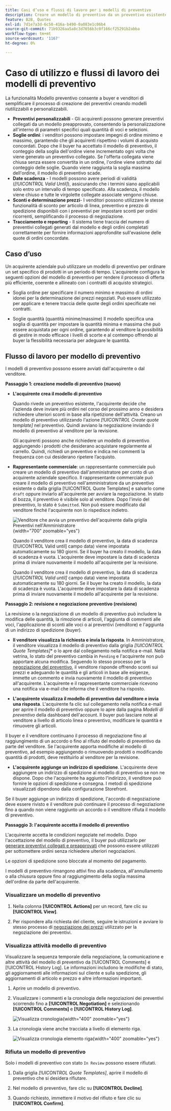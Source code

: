 ```yaml
---
title: Casi d’uso e flussi di lavoro per i modelli di preventivo
description: Creare un modello di preventivo da un preventivo esistente per semplificare la negoziazione dei preventivi per gli ordini ricorrenti.
feature: B2B, Quotes
exl-id: 7d1e7a3d-6c50-416a-b490-0a083e1c06b4
source-git-commit: 71b9326aa5a8c3d7656b3c0f166cf25291b2abba
workflow-type: tm+mt
source-wordcount: '1167'
ht-degree: 0%

---
```


# Caso di utilizzo e flussi di lavoro dei modelli di preventivo

La funzionalità Modello preventivo consente a buyer e venditori di semplificare il processo di creazione dei preventivi creando modelli riutilizzabili e personalizzabili.

- **Preventivi personalizzabili** - Gli acquirenti possono generare preventivi collegati da un modello preapprovato, consentendo la personalizzazione all&#39;interno di parametri specifici quali quantità di voci e selezioni.
- **Soglie ordini**: i venditori possono impostare impegni di ordine minimo e massimo, garantendo che gli acquirenti rispettino i volumi di acquisto concordati. Dopo che il buyer ha accettato il modello di preventivo, il conteggio della soglia dell&#39;ordine viene incrementato ogni volta che viene generato un preventivo collegato. Se l&#39;offerta collegata viene chiusa senza essere convertita in un ordine, l&#39;ordine viene sottratto dal conteggio delle soglie. Quando viene raggiunta la soglia massima dell&#39;ordine, il modello di preventivo scade.
- **Date scadenza** - I modelli possono avere periodi di validità (*[!UICONTROL Valid Until]*), assicurando che i termini siano applicabili solo entro un intervallo di tempo specificato. Alla scadenza, il modello viene chiuso e tutte le virgolette collegate associate vengono chiuse.
- **Sconti e determinazione prezzi**- I venditori possono utilizzare le stesse funzionalità di sconto per articolo di linea, preventivo e prezzo di spedizione disponibili con i preventivi per impostare sconti per ordini ricorrenti, semplificando il processo di negoziazione.
- **Tracciamento e reporting** - Il sistema tiene traccia del numero di preventivi collegati generati dal modello e degli ordini completati correttamente per fornire informazioni approfondite sull&#39;evasione delle quote di ordini concordate.

## Caso d’uso

Un acquirente aziendale può utilizzare un modello di preventivo per ordinare un set specifico di prodotti in un periodo di tempo. L&#39;acquirente configura le seguenti opzioni del modello di preventivo per rendere il processo di offerta più efficiente, coerente e allineato con i contratti di acquisto strategici.

- Soglia ordine per specificare il numero minimo e massimo di ordini idonei per la determinazione dei prezzi negoziati. Può essere utilizzato per applicare e tenere traccia delle quote degli ordini specificate nei contratti.

- Soglie quantità (quantità minime/massime) Il modello specifica una soglia di quantità per impostare la quantità minima e massima che può essere acquistata per ogni ordine, garantendo al venditore la possibilità di gestire in modo efficace i livelli di scorte e al contempo offrendo al buyer la flessibilità necessaria per adeguare le quantità.

## Flusso di lavoro per modello di preventivo

I modelli di preventivo possono essere avviati dall&#39;acquirente o dal venditore.

**Passaggio 1: creazione modello di preventivo (nuovo)**

- **L&#39;acquirente crea il modello di preventivo**

  Quando rivede un preventivo esistente, l&#39;acquirente decide che l&#39;azienda deve inviare più ordini nel corso del prossimo anno e desidera richiedere ulteriori sconti in base alla ripetizione dell&#39;attività. Creano un modello di preventivo utilizzando l&#39;azione *[!UICONTROL Create quote template]* nel preventivo. Quindi avviano la negoziazione inviando il modello di preventivo al venditore per la revisione.

  Gli acquirenti possono anche richiedere un modello di preventivo aggiungendo i prodotti che desiderano acquistare regolarmente al carrello. Quindi, richiedi un preventivo e indica nei commenti la frequenza con cui desiderano ripetere l’acquisto.

- **Rappresentante commerciale**: un rappresentante commerciale può creare un modello di preventivo dall&#39;amministratore per conto di un acquirente aziendale specifico. Il rappresentante commerciale può creare il modello di preventivo nell&#39;amministratore da un preventivo esistente o dalla griglia [!UICONTROL Quote Templates] e salvarlo come `draft` oppure inviarlo all&#39;acquirente per avviare la negoziazione. In stato di bozza, il preventivo è visibile solo al venditore. Dopo l&#39;invio del preventivo, lo stato è `Submitted`. Non può essere modificato dal venditore finché l&#39;acquirente non lo rispedisce indietro.

  ![Venditore che avvia un preventivo dell&#39;acquirente dalla griglia Preventivi nell&#39;Amministratore](./assets/quote-template-create-from-grid.png){width="700" zoomable="yes"}

  Quando il venditore crea il modello di preventivo, la data di scadenza ([!UICONTROL Valid until] campo data) viene impostata automaticamente su 180 giorni. Se il buyer ha creato il modello, la data di scadenza è vuota.  L&#39;acquirente deve impostare la data di scadenza prima di inviare nuovamente il modello all&#39;acquirente per la revisione.

  Quando il venditore crea il modello di preventivo, la data di scadenza (*[!UICONTROL Valid until]* campo data) viene impostata automaticamente su 180 giorni. Se il buyer ha creato il modello, la data di scadenza è vuota.  L&#39;acquirente deve impostare la data di scadenza prima di inviare nuovamente il modello all&#39;acquirente per la revisione.

**Passaggio 2: revisione e negoziazione preventivo (revisione)**

La revisione o la negoziazione di un modello di preventivo può includere la modifica delle quantità, la rimozione di articoli, l&#39;aggiunta di commenti alle voci, l&#39;applicazione di sconti alle voci o ai preventivi (venditore) e l&#39;aggiunta di un indirizzo di spedizione (buyer).

- **Il venditore visualizza la richiesta e invia la risposta**. In Amministratore, il venditore visualizza il modello di preventivo dalla griglia *[!UICONTROL Quote Templates]** o lo apre dal collegamento nella notifica e-mail. Nella vetrina, lo stato del preventivo cambia in `Pending` e l&#39;acquirente non può apportare alcuna modifica. Seguendo lo stesso processo per la [negoziazione del preventivo](quote-price-negotiation.md), il venditore risponde offrendo sconti sui prezzi e adeguando le quantità e gli articoli in base alle esigenze, immette un commento e invia nuovamente il modello di preventivo all&#39;acquirente. L&#39;acquirente e il rappresentante commerciale ricevono una notifica via e-mail che informa che il venditore ha risposto.

- **L&#39;acquirente visualizza il modello di preventivo dal venditore e invia una risposta**. L&#39;acquirente fa clic sul collegamento nella notifica e-mail per aprire il modello di preventivo oppure lo apre dalla pagina _Modelli di preventivo_ della dashboard dell&#39;account. Il buyer può lasciare note al venditore a livello di articolo linea o preventivo, modificare le quantità e rimuovere gli articoli.

Il buyer e il venditore continuano il processo di negoziazione fino al raggiungimento di un accordo o fino al rifiuto del modello di preventivo da parte del venditore. Se l&#39;acquirente apporta modifiche al modello di preventivo, ad esempio aggiungendo o rimuovendo prodotti o modificando quantità di prodotti, deve restituirlo al venditore per la revisione.

- **L&#39;acquirente aggiunge un indirizzo di spedizione**. L&#39;acquirente deve aggiungere un indirizzo di spedizione al modello di preventivo se non ne dispone. Dopo che l&#39;acquirente ha aggiunto l&#39;indirizzo, il venditore può fornire le opzioni di spedizione e consegna. I metodi di spedizione visualizzati dipendono dalla configurazione Storefront.

Se il buyer aggiunge un indirizzo di spedizione, l&#39;accordo di negoziazione deve essere rivisto e il venditore può continuare il processo di negoziazione fino a quando non viene raggiunto un accordo o il venditore rifiuta il modello di preventivo.

**Passaggio 3: l&#39;acquirente accetta il modello di preventivo**

L&#39;acquirente accetta le condizioni negoziate nel modello. Dopo l&#39;accettazione del modello di preventivo, il buyer può utilizzarlo per [generare preventivi collegati e preapprovati](account-dashboard-my-quote-templates.md#generate-a-linked-quote) che possono essere utilizzati per sottomettere ordini senza richiedere ulteriori negoziazioni.

Le opzioni di spedizione sono bloccate al momento del pagamento.

I modelli di preventivo rimangono attivi fino alla scadenza, all&#39;annullamento o alla chiusura oppure fino al raggiungimento della soglia massima dell&#39;ordine da parte dell&#39;acquirente.

### Visualizzare un modello di preventivo

1. Nella colonna **[!UICONTROL Actions]** per un record, fare clic su **[!UICONTROL View]**.

1. Per rispondere alla richiesta del cliente, seguire le istruzioni e avviare lo stesso processo di [negoziazione dei prezzi](quote-price-negotiation.md) utilizzato per la negoziazione dei preventivi.

### Visualizza attività modello di preventivo

Visualizzare la sequenza temporale della negoziazione, la comunicazione e altre attività del modello di preventivo da [!UICONTROL Comments] e [!UICONTROL History Log]. Le informazioni includono le modifiche di stato, gli aggiornamenti alle informazioni sul cliente e sulla spedizione, gli aggiornamenti di articolo e prezzo e altre informazioni importanti.

1. Aprire un modello di preventivo.

1. Visualizzare i commenti e la cronologia delle negoziazioni dei preventivi scorrendo fino a **[!UICONTROL Negotiation]** e selezionando **[!UICONTROL Comments]** e **[!UICONTROL History Log]**.

   ![Visualizza cronologia](./assets/quote-view-history.png){width="400" zoomable="yes"}

1. La cronologia viene anche tracciata a livello di elemento riga.

   ![Visualizza cronologia elemento riga](./assets/quote-view-line-item-history.png){width="400" zoomable="yes"}

### Rifiuta un modello di preventivo

Solo i modelli di preventivo con stato `In Review` possono essere rifiutati.

1. Dalla griglia *[!UICONTROL Quote Templates]*, aprire il modello di preventivo che si desidera rifiutare.

1. Nel modello di preventivo, fare clic su **[!UICONTROL Decline]**.

1. Quando richiesto, immettere il motivo del rifiuto e fare clic su **[!UICONTROL Confirm]**.
